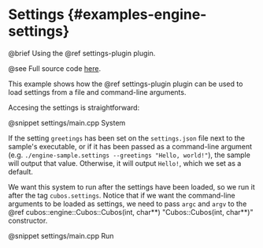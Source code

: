 # Settings {#examples-engine-settings}

@brief Using the @ref settings-plugin plugin.

@see Full source code [here](https://github.com/GameDevTecnico/cubos/tree/main/engine/samples/settings).

This example shows how the @ref settings-plugin plugin can be used to load
settings from a file and command-line arguments.

Accesing the settings is straightforward:

@snippet settings/main.cpp System

If the setting `greetings` has been set on the `settings.json` file next to the
sample's executable, or if it has been passed as a command-line argument (e.g.
`./engine-sample.settings --greetings "Hello, world!"`), the sample will output
that value. Otherwise, it will output `Hello!`, which we set as a default.

We want this system to run after the settings have been loaded, so we run it
after the tag `cubos.settings`. Notice that if we want the command-line
arguments to be loaded as settings, we need to pass `argc` and `argv` to the
@ref cubos::engine::Cubos::Cubos(int, char**) "Cubos::Cubos(int, char**)" constructor.

@snippet settings/main.cpp Run
